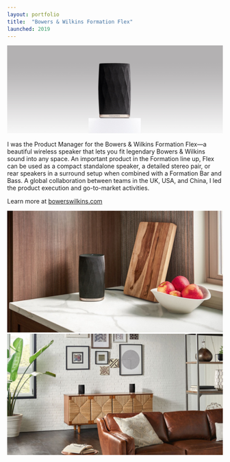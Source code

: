 ```yaml
---
layout: portfolio
title:  "Bowers & Wilkins Formation Flex"
launched: 2019
---
```


<div class="post-image"><img src="/assets/images/portfolio/bowers-wilkins-formation-flex/hero.jpg"></div>

I was the Product Manager for the Bowers & Wilkins Formation Flex—a beautiful wireless speaker that lets you fit legendary Bowers & Wilkins sound into any space. An important product in the Formation line up, Flex can be used as a compact standalone speaker, a detailed stereo pair, or rear speakers in a surround setup when combined with a Formation Bar and Bass. A global collaboration between teams in the UK, USA, and China, I led the product execution and go-to-market activities.

Learn more at [bowerswilkins.com](bowerswilkins.com)

<div class="post-image"><img src="/assets/images/portfolio/bowers-wilkins-formation-flex/flex-kitchen.jpg"></div>
<div class="post-image"><img src="/assets/images/portfolio/bowers-wilkins-formation-flex/flex-living-room.jpg"></div>

